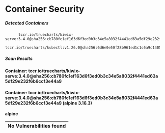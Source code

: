 # Container Security

##### Detected Containers

          tccr.io/truecharts/kiwix-serve:3.4.0@sha256:cb780fc1ef163d6f3ed0b3c34e5a8032f4441ed63a5df29e232f6b6ccf3e44a9
          tccr.io/truecharts/kubectl:v1.26.0@sha256:6d6e0e50f28b961ed1c1c6a9c140553238641591fbdc9ac7c1a348636f78c552

##### Scan Results

**Container: tccr.io/truecharts/kiwix-serve:3.4.0@sha256:cb780fc1ef163d6f3ed0b3c34e5a8032f4441ed63a5df29e232f6b6ccf3e44a9**

#### Container: tccr.io/truecharts/kiwix-serve:3.4.0@sha256:cb780fc1ef163d6f3ed0b3c34e5a8032f4441ed63a5df29e232f6b6ccf3e44a9 (alpine 3.16.3)
    

**alpine**

      
| No Vulnerabilities found         |
|:---------------------------------|

      


